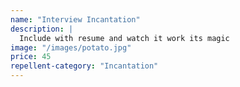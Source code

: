 ```yaml
---
name: "Interview Incantation"
description: |
  Include with resume and watch it work its magic
image: "/images/potato.jpg"
price: 45
repellent-category: "Incantation"
---
```

